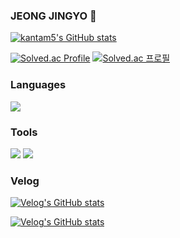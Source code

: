 ### JEONG JINGYO 👋


[![kantam5's GitHub stats](https://github-readme-stats.vercel.app/api?username=kantam5&show_icons=true&count_private=true)](https://github.com/anuraghazra/github-readme-stats)

[![Solved.ac Profile](http://mazassumnida.wtf/api/v2/generate_badge?boj=wlsry45963)](https://solved.ac/wlsry45963/)
[![Solved.ac
프로필](http://mazassumnida.wtf/api/mini/generate_badge?boj=wlsry45963)](https://solved.ac/wlsry45963)

### Languages
<div>
<img src="https://img.shields.io/badge/C++-00599C?style=flat-square&logo=cplusplus&logoColor=White"/>
</div>

### Tools
<div>
<img src="https://img.shields.io/badge/UnrealEngine-0E1128?style=flat-square&logo=unrealengine&logoColor=White"/>
<img src="https://img.shields.io/badge/VisualStudio-5C2D91?style=flat-square&logo=visualstudio&logoColor=White&link=https://velog.io/@wlsry45963"/>
</div>

### Velog
[![Velog's GitHub stats](https://velog-readme-stats.vercel.app/api?name=wlsry45963)](https://github.com/kantam5/velog-readme-stats)

[![Velog's GitHub stats](https://velog-readme-stats.vercel.app/api/badge?name=kantam)](https://velog.io/@wlsry45963) 

<!--
**kantam5/kantam5** is a ✨ _special_ ✨ repository because its `README.md` (this file) appears on your GitHub profile.

Here are some ideas to get you started:

- 🔭 I’m currently working on ...
- 🌱 I’m currently learning ...
- 👯 I’m looking to collaborate on ...
- 🤔 I’m looking for help with ...
- 💬 Ask me about ...
- 📫 How to reach me: ...
- 😄 Pronouns: ...
- ⚡ Fun fact: ...
-->
